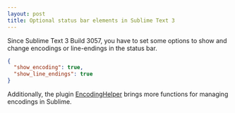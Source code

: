 ```yaml
---
layout: post
title: Optional status bar elements in Sublime Text 3
---
```


Since Sublime Text 3 Build 3057, you have to set some options to show and change encodings or line-endings in the status bar.

```json
{
  "show_encoding": true,
  "show_line_endings": true
}
```

Additionally, the plugin [EncodingHelper](https://sublime.wbond.net/packages/EncodingHelper) brings more functions for managing encodings in Sublime.

